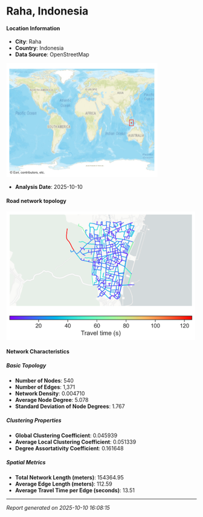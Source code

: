 # Raha, Indonesia

#### Location Information

- **City**: Raha
- **Country**: Indonesia
- **Data Source**: OpenStreetMap
<img src="Raha_location.png" alt="Raha Location Map" width="400" />

- **Analysis Date**: 2025-10-10

#### Road network topology

<img src="Raha_network_map.png" alt="Raha Road Network Map" width="500"/>

#### Network Characteristics

##### Basic Topology

- **Number of Nodes**: 540
- **Number of Edges**: 1,371
- **Network Density**: 0.004710
- **Average Node Degree**: 5.078
- **Standard Deviation of Node Degrees**: 1.767

##### Clustering Properties

- **Global Clustering Coefficient**: 0.045939
- **Average Local Clustering Coefficient**: 0.051339
- **Degree Assortativity Coefficient**: 0.161648

##### Spatial Metrics

- **Total Network Length (meters)**: 154364.95
- **Average Edge Length (meters)**: 112.59
- **Average Travel Time per Edge (seconds)**: 13.51

---
*Report generated on 2025-10-10 16:08:15*
